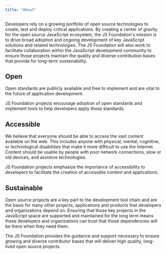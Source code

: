 ```yaml
---
title: "About"
---
```


Developers rely on a growing portfolio of open source technologies to create, test and deploy critical applications. By creating a center of gravity for the open source JavaScript ecosystem, the JS Foundation's mission is to drive broad adoption and ongoing development of key JavaScript solutions and related technologies. The JS Foundation will also work to facilitate collaboration within the JavaScript development community to ensure those projects maintain the quality and diverse contribution bases that provide for long-term sustainability.


## Open

Open standards are publicly available and free to implement and are vital to the future of application development.

JS Foundation projects encourage adoption of open standards and implement tools to help developers apply those standards.


## Accessible

We believe that everyone should be able to access the vast content available on the web. This includes anyone with physical, mental, cognitive, or technological disabilities that make it more difficult to use the Internet. Content should be usable by people with poor network connections, slow or old devices, and assistive technologies.

JS Foundation projects emphasize the importance of accessibility to developers to facilitate the creation of accessible content and applications.


## Sustainable

Open source projects are a key part to the development tool chain and are the basis for many other projects, applications and products that developers and organizations depend on. Ensuring that those key projects in the JavaScript space are supported and maintained for the long term means these developers and organizations can trust that those dependencies will be there when they need them.

The JS Foundation provides the guidance and support necessary to ensure growing and diverse contributor bases that will deliver high quality, long-lived open source projects.
